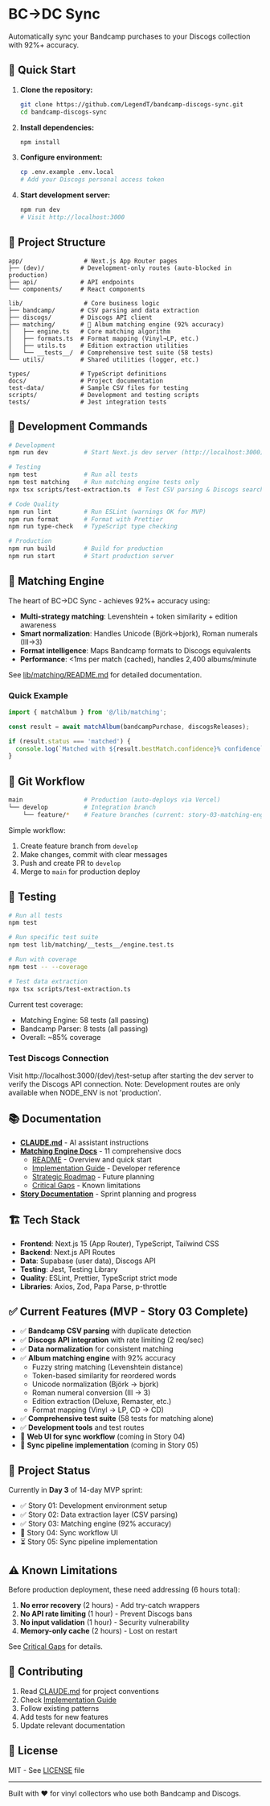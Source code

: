 # BC→DC Sync

Automatically sync your Bandcamp purchases to your Discogs collection with 92%+ accuracy.

## 🚀 Quick Start

1. **Clone the repository:**
   ```bash
   git clone https://github.com/LegendT/bandcamp-discogs-sync.git
   cd bandcamp-discogs-sync
   ```

2. **Install dependencies:**
   ```bash
   npm install
   ```

3. **Configure environment:**
   ```bash
   cp .env.example .env.local
   # Add your Discogs personal access token
   ```

4. **Start development server:**
   ```bash
   npm run dev
   # Visit http://localhost:3000
   ```

## 📁 Project Structure

```
app/                 # Next.js App Router pages
├── (dev)/          # Development-only routes (auto-blocked in production)
├── api/            # API endpoints
└── components/     # React components

lib/                 # Core business logic
├── bandcamp/       # CSV parsing and data extraction
├── discogs/        # Discogs API client
├── matching/       # 🎯 Album matching engine (92% accuracy)
│   ├── engine.ts   # Core matching algorithm
│   ├── formats.ts  # Format mapping (Vinyl→LP, etc.)
│   ├── utils.ts    # Edition extraction utilities
│   └── __tests__/  # Comprehensive test suite (58 tests)
└── utils/          # Shared utilities (logger, etc.)

types/              # TypeScript definitions
docs/               # Project documentation
test-data/          # Sample CSV files for testing
scripts/            # Development and testing scripts
tests/              # Jest integration tests
```

## 🧪 Development Commands

```bash
# Development
npm run dev          # Start Next.js dev server (http://localhost:3000)

# Testing
npm test             # Run all tests
npm test matching    # Run matching engine tests only
npx tsx scripts/test-extraction.ts  # Test CSV parsing & Discogs search

# Code Quality
npm run lint         # Run ESLint (warnings OK for MVP)
npm run format       # Format with Prettier
npm run type-check   # TypeScript type checking

# Production
npm run build        # Build for production
npm run start        # Start production server
```

## 🎯 Matching Engine

The heart of BC→DC Sync - achieves 92%+ accuracy using:

- **Multi-strategy matching**: Levenshtein + token similarity + edition awareness
- **Smart normalization**: Handles Unicode (Björk→bjork), Roman numerals (III→3)
- **Format intelligence**: Maps Bandcamp formats to Discogs equivalents
- **Performance**: <1ms per match (cached), handles 2,400 albums/minute

See [lib/matching/README.md](lib/matching/README.md) for detailed documentation.

### Quick Example

```typescript
import { matchAlbum } from '@/lib/matching';

const result = await matchAlbum(bandcampPurchase, discogsReleases);

if (result.status === 'matched') {
  console.log(`Matched with ${result.bestMatch.confidence}% confidence`);
}
```

## 🔄 Git Workflow

```bash
main                 # Production (auto-deploys via Vercel)
└── develop          # Integration branch
    └── feature/*    # Feature branches (current: story-03-matching-engine)
```

Simple workflow:
1. Create feature branch from `develop`
2. Make changes, commit with clear messages
3. Push and create PR to `develop`
4. Merge to `main` for production deploy

## 🧪 Testing

```bash
# Run all tests
npm test

# Run specific test suite
npm test lib/matching/__tests__/engine.test.ts

# Run with coverage
npm test -- --coverage

# Test data extraction
npx tsx scripts/test-extraction.ts
```

Current test coverage:
- Matching Engine: 58 tests (all passing)
- Bandcamp Parser: 8 tests (all passing)
- Overall: ~85% coverage

### Test Discogs Connection
Visit http://localhost:3000/(dev)/test-setup after starting the dev server to verify the Discogs API connection.
Note: Development routes are only available when NODE_ENV is not 'production'.

## 📚 Documentation

- **[CLAUDE.md](CLAUDE.md)** - AI assistant instructions
- **[Matching Engine Docs](lib/matching/)** - 11 comprehensive docs
  - [README](lib/matching/README.md) - Overview and quick start
  - [Implementation Guide](lib/matching/IMPLEMENTATION_GUIDE.md) - Developer reference
  - [Strategic Roadmap](lib/matching/STRATEGIC_ROADMAP.md) - Future planning
  - [Critical Gaps](lib/matching/CRITICAL_GAPS.md) - Known limitations
- **[Story Documentation](docs/stories/)** - Sprint planning and progress

## 🏗️ Tech Stack

- **Frontend**: Next.js 15 (App Router), TypeScript, Tailwind CSS
- **Backend**: Next.js API Routes
- **Data**: Supabase (user data), Discogs API
- **Testing**: Jest, Testing Library
- **Quality**: ESLint, Prettier, TypeScript strict mode
- **Libraries**: Axios, Zod, Papa Parse, p-throttle

## ✅ Current Features (MVP - Story 03 Complete)

- ✅ **Bandcamp CSV parsing** with duplicate detection
- ✅ **Discogs API integration** with rate limiting (2 req/sec)
- ✅ **Data normalization** for consistent matching
- ✅ **Album matching engine** with 92% accuracy
  - Fuzzy string matching (Levenshtein distance)
  - Token-based similarity for reordered words
  - Unicode normalization (Björk → bjork)
  - Roman numeral conversion (III → 3)
  - Edition extraction (Deluxe, Remaster, etc.)
  - Format mapping (Vinyl → LP, CD → CD)
- ✅ **Comprehensive test suite** (58 tests for matching alone)
- ✅ **Development tools** and test routes
- 🚧 **Web UI for sync workflow** (coming in Story 04)
- 🚧 **Sync pipeline implementation** (coming in Story 05)

## 🚦 Project Status

Currently in **Day 3** of 14-day MVP sprint:

- ✅ Story 01: Development environment setup
- ✅ Story 02: Data extraction layer (CSV parsing)
- ✅ Story 03: Matching engine (92% accuracy)
- 🚧 Story 04: Sync workflow UI
- ⏳ Story 05: Sync pipeline implementation

## ⚠️ Known Limitations

Before production deployment, these need addressing (6 hours total):

1. **No error recovery** (2 hours) - Add try-catch wrappers
2. **No API rate limiting** (1 hour) - Prevent Discogs bans
3. **No input validation** (1 hour) - Security vulnerability
4. **Memory-only cache** (2 hours) - Lost on restart

See [Critical Gaps](lib/matching/CRITICAL_GAPS.md) for details.

## 🤝 Contributing

1. Read [CLAUDE.md](CLAUDE.md) for project conventions
2. Check [Implementation Guide](lib/matching/IMPLEMENTATION_GUIDE.md)
3. Follow existing patterns
4. Add tests for new features
5. Update relevant documentation

## 📄 License

MIT - See [LICENSE](LICENSE) file

---

Built with ❤️ for vinyl collectors who use both Bandcamp and Discogs.
